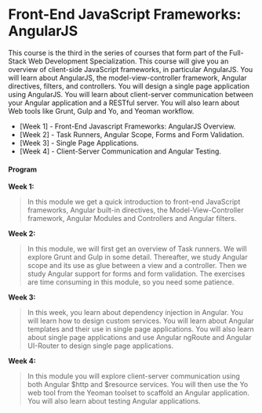 # Front-End JavaScript Frameworks: AngularJS

This course is the third in the series of courses that form part of the Full-Stack Web Development Specialization. This course will give you an overview of client-side JavaScript frameworks, in particular AngularJS. You will learn about AngularJS, the model-view-controller framework, Angular directives, filters, and controllers. You will design a single page application using AngularJS. You will learn about client-server communication between your Angular application and a RESTful server. You will also learn about Web tools like Grunt, Gulp and Yo, and Yeoman workflow.

 - [Week 1] - Front-End Javascript Frameworks: AngularJS Overview.
 - [Week 2] - Task Runners, Angular Scope, Forms and Form Validation.
 - [Week 3] - Single Page Applications.
 - [Week 4] - Client-Server Communication and Angular Testing.

#### Program

**Week 1:**

>In this module we get a quick introduction to front-end JavaScript frameworks, Angular built-in directives, the Model-View-Controller framework, Angular Modules and Controllers and Angular filters.


**Week 2:**

>In this module, we will first get an overview of Task runners. We will explore Grunt and Gulp in some detail. Thereafter, we study Angular scope and its use as glue between a view and a controller. Then we study Angular support for forms and form validation. The exercises are time consuming in this module, so you need some patience.

**Week 3:**

>In this week, you learn about dependency injection in Angular. You will learn how to design custom services. You will learn about Angular templates and their use in single page applications. You will also learn about single page applications and use Angular ngRoute and Angular UI-Router to design single page applications.

**Week 4:**

>In this module you will explore client-server communication using both Angular $http and $resource services. You will then use the Yo web tool from the Yeoman toolset to scaffold an Angular application. You will also learn about testing Angular applications.